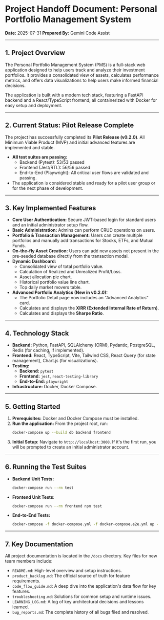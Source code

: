 ﻿# Project Handoff Document: Personal Portfolio Management System

**Date:** 2025-07-31
**Prepared By:** Gemini Code Assist

---

## 1. Project Overview

The Personal Portfolio Management System (PMS) is a full-stack web application designed to help users track and analyze their investment portfolios. It provides a consolidated view of assets, calculates performance metrics, and offers data visualizations to help users make informed financial decisions.

The application is built with a modern tech stack, featuring a FastAPI backend and a React/TypeScript frontend, all containerized with Docker for easy setup and deployment.

---

## 2. Current Status: Pilot Release Complete

The project has successfully completed its **Pilot Release (v0.2.0)**. All Minimum Viable Product (MVP) and initial advanced features are implemented and stable.

*   **All test suites are passing:**
    *   Backend (Pytest): 53/53 passed
    *   Frontend (Jest/RTL): 56/56 passed
    *   End-to-End (Playwright): All critical user flows are validated and passing.
*   The application is considered stable and ready for a pilot user group or for the next phase of development.

---

## 3. Key Implemented Features

*   **Core User Authentication:** Secure JWT-based login for standard users and an initial administrator setup flow.
*   **Basic Administration:** Admins can perform CRUD operations on users.
*   **Portfolio & Transaction Management:** Users can create multiple portfolios and manually add transactions for Stocks, ETFs, and Mutual Funds.
*   **On-the-fly Asset Creation:** Users can add new assets not present in the pre-seeded database directly from the transaction modal.
*   **Dynamic Dashboard:**
    *   Consolidated view of total portfolio value.
    *   Calculation of Realized and Unrealized Profit/Loss.
    *   Asset allocation pie chart.
    *   Historical portfolio value line chart.
    *   Top daily market movers table.
*   **Advanced Portfolio Analytics (New in v0.2.0):**
    *   The Portfolio Detail page now includes an "Advanced Analytics" card.
    *   Calculates and displays the **XIRR (Extended Internal Rate of Return)**.
    *   Calculates and displays the **Sharpe Ratio**.

---

## 4. Technology Stack

*   **Backend:** Python, FastAPI, SQLAlchemy (ORM), Pydantic, PostgreSQL, Redis (for caching, if implemented).
*   **Frontend:** React, TypeScript, Vite, Tailwind CSS, React Query (for state management), Chart.js (for visualizations).
*   **Testing:**
    *   **Backend:** `pytest`
    *   **Frontend:** `jest`, `react-testing-library`
    *   **End-to-End:** `playwright`
*   **Infrastructure:** Docker, Docker Compose.

---

## 5. Getting Started

1.  **Prerequisites:** Docker and Docker Compose must be installed.
2.  **Run the application:** From the project root, run:
    ```bash
    docker-compose up --build db backend frontend
    ```
3.  **Initial Setup:** Navigate to `http://localhost:3000`. If it's the first run, you will be prompted to create an initial administrator account.

---

## 6. Running the Test Suites

*   **Backend Unit Tests:**
    ```bash
    docker-compose run --rm test
    ```
*   **Frontend Unit Tests:**
    ```bash
    docker-compose run --rm frontend npm test
    ```
*   **End-to-End Tests:**
    ```bash
    docker-compose -f docker-compose.yml -f docker-compose.e2e.yml up --build --abort-on-container-exit db redis backend frontend e2e-tests
    ```

---

## 7. Key Documentation

All project documentation is located in the `/docs` directory. Key files for new team members include:

*   `README.md`: High-level overview and setup instructions.
*   `product_backlog.md`: The official source of truth for feature requirements.
*   `code_flow_guide.md`: A deep dive into the application's data flow for key features.
*   `troubleshooting.md`: Solutions for common setup and runtime issues.
*   `LEARNING_LOG.md`: A log of key architectural decisions and lessons learned.
*   `bug_reports.md`: The complete history of all bugs filed and resolved.